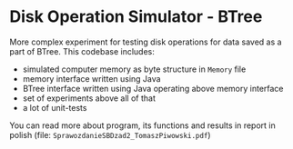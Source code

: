 # Disk Operation Simulator - BTree
More complex experiment for testing disk operations for data saved as a part of BTree. This codebase includes: 
- simulated computer memory as byte structure in `Memory` file
- memory interface written using Java
- BTree interface written using Java operating above memory interface
- set of experiments above all of that
- a lot of unit-tests


You can read more about program, its functions and results in report in polish (file: `SprawozdanieSBDzad2_TomaszPiwowski.pdf`)